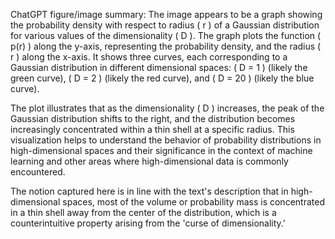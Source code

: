 ChatGPT figure/image summary: The image appears to be a graph showing the probability density with respect to radius \( r \) of a Gaussian distribution for various values of the dimensionality \( D \). The graph plots the function \( p(r) \) along the y-axis, representing the probability density, and the radius \( r \) along the x-axis. It shows three curves, each corresponding to a Gaussian distribution in different dimensional spaces: \( D = 1 \) (likely the green curve), \( D = 2 \) (likely the red curve), and \( D = 20 \) (likely the blue curve).

The plot illustrates that as the dimensionality \( D \) increases, the peak of the Gaussian distribution shifts to the right, and the distribution becomes increasingly concentrated within a thin shell at a specific radius. This visualization helps to understand the behavior of probability distributions in high-dimensional spaces and their significance in the context of machine learning and other areas where high-dimensional data is commonly encountered. 

The notion captured here is in line with the text's description that in high-dimensional spaces, most of the volume or probability mass is concentrated in a thin shell away from the center of the distribution, which is a counterintuitive property arising from the 'curse of dimensionality.'